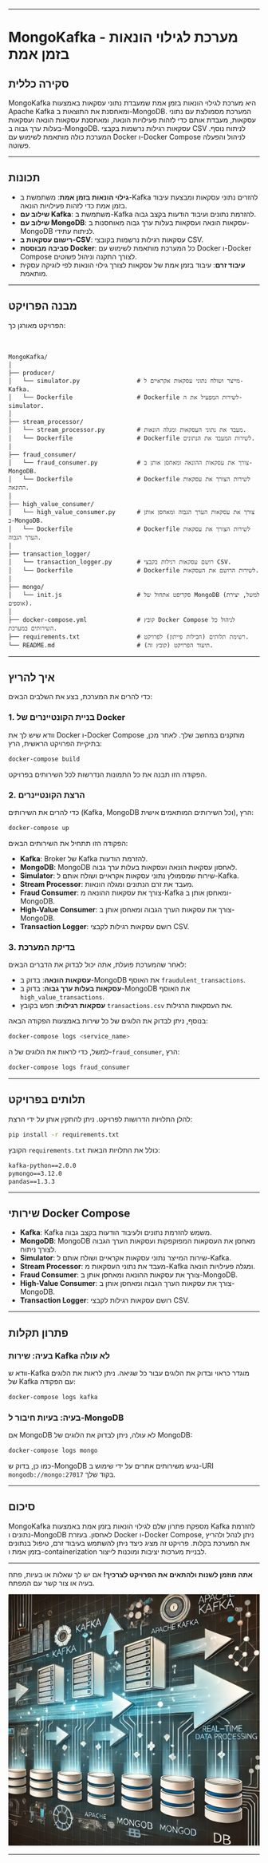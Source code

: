 


---

<p dir="rtl">


# MongoKafka - מערכת לגילוי הונאות בזמן אמת

## סקירה כללית

MongoKafka היא מערכת לגילוי הונאות בזמן אמת שמעבדת נתוני עסקאות באמצעות Apache Kafka ומאחסנת את התוצאות ב-MongoDB. המערכת מסמולצת עם נתוני עסקאות, מעבדת אותם כדי לזהות פעילויות הונאה, ומאחסנת עסקאות הונאה ועסקאות בעלות ערך גבוה ב-MongoDB. עסקאות רגילות נרשמות בקבצי CSV לניתוח נוסף. המערכת כולה מותאמת לשימוש עם Docker ו-Docker Compose לניהול והפעלה פשוטה.


</p>

---
<p dir="rtl">

## תכונות

- **גילוי הונאות בזמן אמת**: משתמשת ב-Kafka להזרים נתוני עסקאות ומבצעת עיבוד בזמן אמת כדי לזהות פעילויות הונאה.
- **שילוב עם Kafka**: משתמשת ב-Kafka להזרמת נתונים ועיבוד הודעות בקצב גבוה.
- **שילוב עם MongoDB**: עסקאות הונאה ועסקאות בעלות ערך גבוה מאוחסנות ב-MongoDB לניתוח עתידי.
- **רישום עסקאות ב-CSV**: עסקאות רגילות נרשמות בקובצי CSV.
- **סביבה מבוססת Docker**: כל המערכת מותאמת לשימוש עם Docker ו-Docker Compose לצורך התקנה וניהול פשוטים.
- **עיבוד זרם**: עיבוד בזמן אמת של עסקאות לצורך גילוי הונאות לפי לוגיקה עסקית מותאמת.

</p>

---




## מבנה הפרויקט

הפרויקט מאורגן כך:
```


MongoKafka/
│
├── producer/
│   └── simulator.py                # מייצר ושולח נתוני עסקאות אקראיים ל-Kafka.
│   └── Dockerfile                  # Dockerfile לשירות המפעיל את ה-simulator.
│
├── stream_processor/
│   └── stream_processor.py         # מעבד את נתוני העסקאות ומגלה הונאות.
│   └── Dockerfile                  # Dockerfile לשירות המעבד את הנתונים.
│
├── fraud_consumer/
│   └── fraud_consumer.py           # צורך את עסקאות ההונאה ומאחסן אותן ב-MongoDB.
│   └── Dockerfile                  # Dockerfile לשירות הצורך את עסקאות ההונאה.
│
├── high_value_consumer/
│   └── high_value_consumer.py      # צורך את עסקאות הערך הגבוה ומאחסן אותן ב-MongoDB.
│   └── Dockerfile                  # Dockerfile לשירות הצורך את עסקאות הערך הגבוה.
│
├── transaction_logger/
│   └── transaction_logger.py       # רושם עסקאות רגילות בקבצי CSV.
│   └── Dockerfile                  # Dockerfile לשירות הרושם את העסקאות.
│
├── mongo/
│   └── init.js                     # סקריפט אתחול של MongoDB (למשל, יצירת אוספים).
│
├── docker-compose.yml              # קובץ Docker Compose לניהול כל השירותים במערכת.
├── requirements.txt                # רשימת תלותים (חבילות פייתון) לפרויקט.
└── README.md                       # תיעוד הפרויקט (קובץ זה).
```

---

<p dir="rtl">


## איך להריץ

כדי להרים את המערכת, בצע את השלבים הבאים:

### 1. בניית הקונטיינרים של Docker

וודא שיש לך את Docker ו-Docker Compose מותקנים במחשב שלך. לאחר מכן, בתיקיית הפרויקט הראשית, הרץ:

</p>

```bash
docker-compose build
```

הפקודה הזו תבנה את כל התמונות הנדרשות לכל השירותים בפרויקט.

### 2. הרצת הקונטיינרים

כדי להרים את השירותים (Kafka, MongoDB וכל השירותים המותאמים אישית), הרץ:

```bash
docker-compose up
```

הפקודה הזו תתחיל את השירותים הבאים:

- **Kafka**: Broker של Kafka להזרמת הודעות.
- **MongoDB**: MongoDB לאחסון עסקאות הונאה ועסקאות בעלות ערך גבוה.
- **Simulator**: שירות שמסמולץ נתוני עסקאות אקראיים ושולח אותם ל-Kafka.
- **Stream Processor**: מעבד את זרם הנתונים ומגלה הונאות.
- **Fraud Consumer**: צורך את עסקאות ההונאה מ-Kafka ומאחסן אותן ב-MongoDB.
- **High-Value Consumer**: צורך את עסקאות הערך הגבוה ומאחסן אותן ב-MongoDB.
- **Transaction Logger**: רושם עסקאות רגילות לקבצי CSV.

### 3. בדיקת המערכת

לאחר שהמערכת פועלת, אתה יכול לבדוק את הדברים הבאים:

- **עסקאות הונאה**: בדוק ב-MongoDB את האוסף `fraudulent_transactions`.
- **עסקאות בעלות ערך גבוה**: בדוק ב-MongoDB את האוסף `high_value_transactions`.
- **עסקאות רגילות**: חפש בקובץ `transactions.csv` את העסקאות הרגילות.

בנוסף, ניתן לבדוק את הלוגים של כל שירות באמצעות הפקודה הבאה:

```bash
docker-compose logs <service_name>
```

למשל, כדי לראות את הלוגים של ה-`fraud_consumer`, הרץ:

```bash
docker-compose logs fraud_consumer
```

---

## תלותים בפרויקט

להלן התלויות הדרושות לפרויקט. ניתן להתקין אותן על ידי הרצת:

```bash
pip install -r requirements.txt
```

הקובץ `requirements.txt` כולל את התלויות הבאות:

```
kafka-python==2.0.0
pymongo==3.12.0
pandas==1.3.3
```

---

## שירותי Docker Compose

- **Kafka**: Kafka משמש להזרמת נתונים ולעיבוד הודעות בקצב גבוה.
- **MongoDB**: MongoDB מאחסן את העסקאות המפוקפקות ועסקאות הערך הגבוה לצורך ניתוח.
- **Simulator**: שירות המייצר נתוני עסקאות אקראיים ושולח אותם ל-Kafka.
- **Stream Processor**: מעבד את נתוני העסקאות מ-Kafka ומגלה פעילויות הונאה.
- **Fraud Consumer**: צורך את עסקאות ההונאה ומאחסן אותן ב-MongoDB.
- **High-Value Consumer**: צורך את עסקאות הערך הגבוה ומאחסן אותן ב-MongoDB.
- **Transaction Logger**: רושם עסקאות רגילות לקבצי CSV.

---

## פתרון תקלות

### בעיה: שירות Kafka לא עולה

וודא ש-Kafka מוגדר כראוי ובדוק את הלוגים עבור כל שגיאה. ניתן לראות את הלוגים של Kafka עם הפקודה:

```bash
docker-compose logs kafka
```

### בעיה: בעיות חיבור ל-MongoDB

אם MongoDB לא עולה, ניתן לבדוק את הלוגים של MongoDB:

```bash
docker-compose logs mongo
```

כמו כן, בדוק ש-MongoDB נגיש משירותים אחרים על ידי שימוש ב-URI `mongodb://mongo:27017` בקוד שלך.

---

## סיכום

MongoKafka מספקת פתרון שלם לגילוי הונאות בזמן אמת באמצעות Kafka להזרמת נתונים ו-MongoDB לאחסון. בעזרת Docker ו-Docker Compose, ניתן לנהל ולהריץ את המערכת בקלות. פרויקט זה מציג כיצד ניתן להשתמש בעיבוד זרם, טיפול בנתונים בזמן אמת ו-containerization לבניית מערכות יציבות ומוכנות לייצור.

---

**אתה מוזמן לשנות ולהתאים את הפרויקט לצרכיך!** אם יש לך שאלות או בעיות, פתח בעיה או צור קשר עם המפתח.

![Fraud Detection System](images/README_image.png)

---